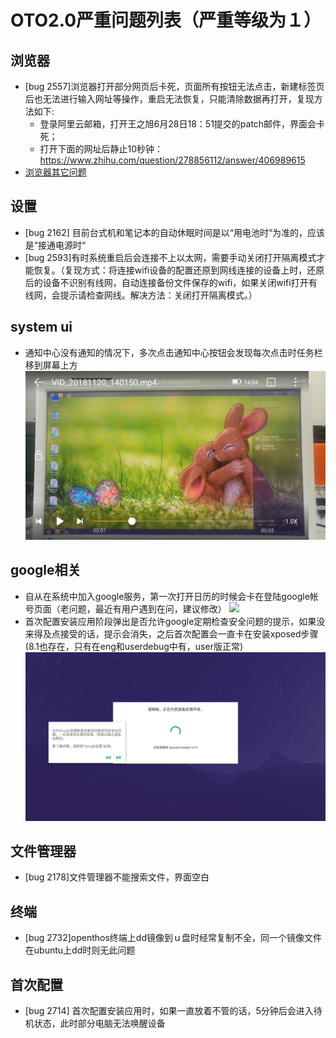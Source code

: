 # OTO2.0严重问题列表（严重等级为１）
## 浏览器
- [bug 2557]浏览器打开部分网页后卡死，页面所有按钮无法点击，新建标签页后也无法进行输入网址等操作，重启无法恢复，只能清除数据再打开，复现方法如下:
   - 登录阿里云邮箱，打开王之旭6月28日18：51提交的patch邮件，界面会卡死；
   - 打开下面的网址后静止10秒钟：https://www.zhihu.com/question/278856112/answer/406989615
- [浏览器其它问题](https://github.com/openthos/app-testing-results/blob/master/%E6%B5%8B%E8%AF%95%E5%86%85%E5%AE%B9%E5%8F%8A%E7%BB%93%E6%9E%9C/%E5%8A%9F%E8%83%BD%E6%B5%8B%E8%AF%95%E7%9B%B8%E5%85%B3/%E6%B5%8F%E8%A7%88%E5%99%A8%E5%B8%B8%E8%A7%81%E9%97%AE%E9%A2%98.md)

## 设置
- [bug 2162] 目前台式机和笔记本的自动休眠时间是以“用电池时“为准的，应该是“接通电源时“
- [bug 2593]有时系统重启后会连接不上以太网，需要手动关闭打开隔离模式才能恢复。（复现方式：将连接wifi设备的配置还原到网线连接的设备上时，还原后的设备不识别有线网，自动连接备份文件保存的wifi，如果关闭wifi打开有线网，会提示请检查网线。解决方法：关闭打开隔离模式。）

## system ui
- 通知中心没有通知的情况下，多次点击通知中心按钮会发现每次点击时任务栏移到屏幕上方
![](../picture/notification_wrongposition.jpg)

## google相关
- 自从在系统中加入google服务，第一次打开日历的时候会卡在登陆google帐号页面（老问题，最近有用户遇到在问，建议修改）
![](https://github.com/openthos/app-testing-results/blob/master/testresult/picture/calendar_1.png)
- 首次配置安装应用阶段弹出是否允许google定期检查安全问题的提示，如果没来得及点接受的话，提示会消失，之后首次配置会一直卡在安装xposed步骤(8.1也存在，只有在eng和userdebug中有，user版正常)  
![](../picture/firstconfig_googlesecurity.png)

## 文件管理器
- [bug 2178]文件管理器不能搜索文件，界面空白

## 终端
- [bug 2732]openthos终端上dd镜像到ｕ盘时经常复制不全，同一个镜像文件在ubuntu上dd时则无此问题

## 首次配置
- [bug 2714] 首次配置安装应用时，如果一直放着不管的话，5分钟后会进入待机状态，此时部分电脑无法唤醒设备

